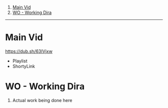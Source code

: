 
1. [Main Vid](#main-vid)
2. [WO - Working Dira](#wo---working-dira)


---

# Main Vid

https://dub.sh/63IVjxw
- Playlist
- ShortyLink 

# WO - Working Dira 

1. Actual work being done here